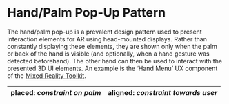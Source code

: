 # Hand/Palm Pop-Up Pattern

The hand/palm pop-up is a prevalent design pattern used to present interaction elements for AR using head-mounted displays. Rather than constantly displaying these elements, they are shown only when the palm or back of the hand is visible (and optionally, when a hand gesture was detected beforehand). The other hand can then be used to interact with the presented 3D UI elements. An example is the ‘Hand Menu’ UX component of the [Mixed Reality Toolkit](https://learn.microsoft.com/windows/mixed-reality/mrtk-unity/mrtk3-overview).

| placed: _constraint on palm_ | aligned: _constraint towards user_ |
|---|---|